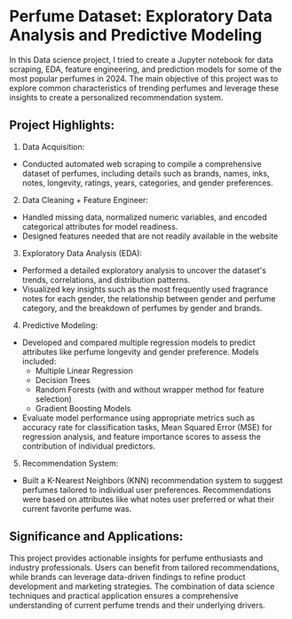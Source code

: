 # Perfume Dataset: Exploratory Data Analysis and Predictive Modeling
In this Data science project, I tried to create a Jupyter notebook for data scraping, EDA, feature engineering, and prediction models for some of the most popular perfumes in 2024. The main objective of this project was to explore common characteristics of trending perfumes and leverage these insights to create a personalized recommendation system. 

## Project Highlights:
1. Data Acquisition:
- Conducted automated web scraping to compile a comprehensive dataset of perfumes, including details such as brands, names, inks, notes, longevity, ratings, years, categories, and gender preferences.
2. Data Cleaning + Feature Engineer:
- Handled missing data, normalized numeric variables, and encoded categorical attributes for model readiness.
- Designed features needed that are not readily available in the website
3. Exploratory Data Analysis (EDA):
- Performed a detailed exploratory analysis to uncover the dataset's trends, correlations, and distribution patterns.
- Visualized key insights such as the most frequently used fragrance notes for each gender, the relationship between gender and perfume category, and the breakdown of perfumes by gender and brands.
4. Predictive Modeling:
- Developed and compared multiple regression models to predict attributes like perfume longevity and gender preference. Models included:
  - Multiple Linear Regression
  - Decision Trees
  - Random Forests (with and without wrapper method for feature selection)
  - Gradient Boosting Models
- Evaluate model performance using appropriate metrics such as accuracy rate for classification tasks, Mean Squared Error (MSE) for regression analysis, and feature importance scores to assess the contribution of individual predictors.
5. Recommendation System:
- Built a K-Nearest Neighbors (KNN) recommendation system to suggest perfumes tailored to individual user preferences. Recommendations were based on attributes like what notes user preferred or what their current favorite perfume was.

## Significance and Applications:
This project provides actionable insights for perfume enthusiasts and industry professionals. Users can benefit from tailored recommendations, while brands can leverage data-driven findings to refine product development and marketing strategies. The combination of data science techniques and practical application ensures a comprehensive understanding of current perfume trends and their underlying drivers.
